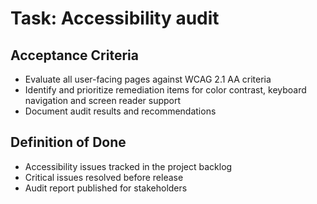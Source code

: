 # Task: Accessibility audit

## Acceptance Criteria
- Evaluate all user-facing pages against WCAG 2.1 AA criteria
- Identify and prioritize remediation items for color contrast, keyboard navigation and screen reader support
- Document audit results and recommendations

## Definition of Done
- Accessibility issues tracked in the project backlog
- Critical issues resolved before release
- Audit report published for stakeholders
